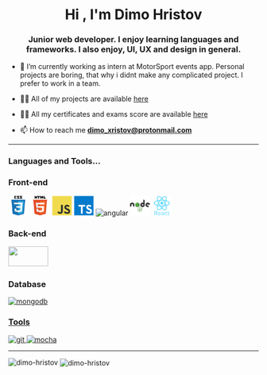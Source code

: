 <h1 align="center">Hi , I'm Dimo Hristov</h1>
<h3 align="center">Junior web developer. I enjoy learning languages and frameworks. I also enjoy, UI, UX and design in general.</h3>


- 🌱 I’m currently working as intern at MotorSport events app.  Personal projects are boring, that why i didnt make any complicated project. I prefer to work in a team. 

- 👨‍💻 All of my projects are available  <a href="https://github.com/Dimo-Hristov?tab=repositories"> here </a>

- 👨‍💻 All my certificates and exams score are available <a href="https://github.com/Dimo-Hristov/Education-at-SoftUni/tree/main/Certificates"> here </a>

- 📫 How to reach me **dimo_xristov@protonmail.com**

<hr>
<h3 align="left">Languages and Tools...</h3>

<h3 align="left">Front-end</h3>
<p align="left">
 <img src="https://raw.githubusercontent.com/devicons/devicon/master/icons/css3/css3-original-wordmark.svg" alt="css3" width="40" height="40"/>
 <img src="https://raw.githubusercontent.com/devicons/devicon/master/icons/html5/html5-original-wordmark.svg" alt="html5" width="40" height="40"/>
 <img src="https://raw.githubusercontent.com/devicons/devicon/master/icons/javascript/javascript-original.svg" alt="javascript" width="40" height="40"/>
 <img src="https://raw.githubusercontent.com/devicons/devicon/master/icons/typescript/typescript-original.svg" alt="typescript" width="40" height="40"/>
 <img src="https://angular.io/assets/images/logos/angular/angular.svg" alt="angular" width="40" height="40"/> 
 <img src="https://raw.githubusercontent.com/devicons/devicon/master/icons/nodejs/nodejs-original-wordmark.svg" alt="nodejs" width="40" height="40"/>
 <img src="https://raw.githubusercontent.com/devicons/devicon/master/icons/react/react-original-wordmark.svg" alt="react" width="40" height="40"/>
</p>

<h3 align="left">Back-end</h3>
<p align="left">  
 <a href="https://nodejs.org" target="_blank" rel="noreferrer"> <img src="https://images.g2crowd.com/uploads/product/image/social_landscape/social_landscape_f0b606abb6d19089febc9faeeba5bc05/nodejs-development-services.png" width="80" height="40"/> </a> </p>
</p>

<h3 align="left">Database</h3>
<p align="left">  
<a href="https://www.mongodb.com/" target="_blank" rel="noreferrer">
<a href="https://www.mongodb.com/" target="_blank" rel="noreferrer"> <img src="https://w7.pngwing.com/pngs/429/921/png-transparent-mongodb-plain-wordmark-logo-icon.png" alt="mongodb" width="60" height="40"/>




<h3 align="left">Tools</h3>
<p align="left">
 <a href="https://git-scm.com/" target="_blank" rel="noreferrer"> <img src="https://www.vectorlogo.zone/logos/git-scm/git-scm-icon.svg" alt="git" width="40" height="40"/> </a><a href="https://mochajs.org" target="_blank" rel="noreferrer"> <img src="https://www.vectorlogo.zone/logos/mochajs/mochajs-icon.svg" alt="mocha" width="40" height="40"/> </a>
</p>

<hr>
<p><img align="left" src="https://github-readme-stats.vercel.app/api/top-langs?username=dimo-hristov&show_icons=true&locale=en&layout=compact" alt="dimo-hristov" height="200" /></p>

<p>&nbsp;<img align="center" src="https://github-readme-stats.vercel.app/api?username=dimo-hristov&show_icons=true&locale=en" alt="dimo-hristov" height="200" /></p>
